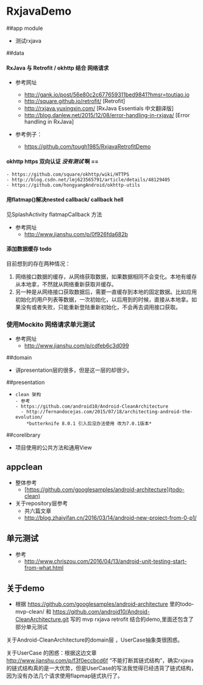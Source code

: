 # RxjavaDemo 

##app  module

- 测试rxjava

##data 

#### RxJava 与 Retrofit / okhttp 结合 网络请求 

- 参考网址
  - http://gank.io/post/56e80c2c677659311bed9841?hmsr=toutiao.io 
  - http://square.github.io/retrofit/ [Retrofit]
  - http://rxjava.yuxingxin.com/ [RxJava Essentials 中文翻译版]
  - http://blog.danlew.net/2015/12/08/error-handling-in-rxjava/ [Error handling in RxJava]

- 参考例子：
  - https://github.com/tough1985/RxjavaRetrofitDemo

#### okhttp https 双向认证 *没有测试* 啊 ==

    - https://github.com/square/okhttp/wiki/HTTPS
    - http://blog.csdn.net/lmj623565791/article/details/48129405
    - https://github.com/hongyangAndroid/okhttp-utils

#### 用flatmap()解决nested callback/ callback hell

见SplashActivity flatmapCallback 方法
- 参考网址
  - http://www.jianshu.com/p/0f926fda682b

#### 添加数据缓存 todo

目前想到的存在两种情况：
 1. 网络接口数据的缓存，从网络获取数据，如果数据相同不会变化。本地有缓存从本地拿，不然就从网络重新获取并缓存。
 2. 另一种是从网络接口获取数据后，需要一直缓存到本地的固定数据。比如应用初始化的用户列表等数据，一次初始化，以后用到的时候，直接从本地拿。如果没有或者失败，只能重新登陆重新初始化，不会再去调用接口获取。

### 使用Mockito 网络请求单元测试

- 参考网址
  - http://www.jianshu.com/p/cdfeb6c3d099

##domain

- 讲presentation层的很多，但是这一层的却很少。

##presentation 

-     clean 架构
      - 参考
      - https://github.com/android10/Android-CleanArchitecture
        - http://fernandocejas.com/2015/07/18/architecting-android-the-evolution/
          *butterknife 8.0.1 引入后没办法使用 改为7.0.1版本*

##corelibrary

- 项目使用的公共方法和通用View

## appclean 

- 整体参考
  - [https://github.com/googlesamples/android-architecture](todo-clean)
- 关于repository层参考
  - 共六篇文章 
  - http://blog.zhaiyifan.cn/2016/03/14/android-new-project-from-0-p1/

## 单元测试
- 参考
  - http://www.chriszou.com/2016/04/13/android-unit-testing-start-from-what.html

## 关于demo
- 根据 https://github.com/googlesamples/android-architecture 里的todo-mvp-clean/ 和 https://github.com/android10/Android-CleanArchitecture.git
写的 mvp rxjava retrofit 结合的demo,里面还包含了部分单元测试

关于Android-CleanArchitecture的domain层 ，UserCase抽象类很困惑。

关于UserCase 的困惑：根据这边文章 http://www.jianshu.com/p/f3f0eccbcd6f “不能打断其链式结构”，确实rxjava的链式结构真的是一大优势，但是UserCase的写法我觉得已经违背了链式结构，因为没有办法几个请求使用flapmap链式执行了。


